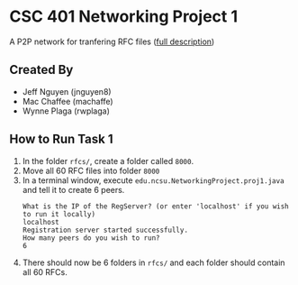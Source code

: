 # CSC 401 Networking Project 1

A P2P network for tranfering RFC files ([full description](https://moodle-courses1819.wolfware.ncsu.edu/pluginfile.php/1154226/mod_assign/introattachment/0/proj1.pdf))

## Created By
* Jeff Nguyen (jnguyen8)
* Mac Chaffee (machaffe)
* Wynne Plaga (rwplaga)

## How to Run Task 1
1. In the folder `rfcs/`, create a folder called `8000`.
2. Move all 60 RFC files into folder `8000`
3. In a terminal window, execute `edu.ncsu.NetworkingProject.proj1.java` and tell it to create 6 peers.
   ```
   What is the IP of the RegServer? (or enter 'localhost' if you wish to run it locally)
   localhost
   Registration server started successfully.
   How many peers do you wish to run?
   6
   ```
4. There should now be 6 folders in `rfcs/` and each folder should contain all 60 RFCs.
